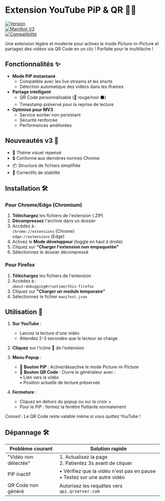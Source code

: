 # Extension YouTube PiP & QR 🎥📱

[![Version](https://img.shields.io/badge/version-3.1-blue)]()  
[![Manifest V3](https://img.shields.io/badge/Manifest-V3-9cf)](https://developer.chrome.com/docs/extensions/mv3/)  
[![Compatibilité](https://img.shields.io/badge/navigateurs-Chrome_105+%20|%20Edge_105+%20|%20Firefox_Bêta-success)]()

Une extension légère et moderne pour activez le mode Picture-in-Picture et partagez des vidéos via QR Code en un clic ! Parfaite pour le multitâche !

## Fonctionnalités ✨

- **Mode PiP instantané**  
  - Compatible avec les live streams et les shorts
  - Détection automatique des vidéos dans les iframes
- **Partage intelligent**  
  - QR Code personnalisable (🔴 rouge/noir ⚫)
  - Timestamp préservé pour la reprise de lecture
- **Optimisé pour MV3**  
  - Service worker non persistant
  - Sécurité renforcée
  - Performances améliorées

## Nouveautés v3 🚀
- 🎨 Thème visuel repensé
- 🔒 Conforme aux dernières normes Chrome
- 📦 Structure de fichiers simplifiée
- 🐛 Correctifs de stabilité

## Installation 🛠️

### Pour Chrome/Edge (Chromium)

1. **Téléchargez** les fichiers de l'extension (.ZIP)
2. **Décompressez** l'archive dans un dossier
3. Accédez à :  
   `chrome://extensions` (Chrome)  
   `edge://extensions` (Edge)  
4. Activez le **Mode développeur** (toggle en haut à droite)
5. Cliquez sur **"Charger l'extension non empaquetée"**
6. Sélectionnez le dossier décompressé

### Pour Firefox

1. **Téléchargez** les fichiers de l'extension
2. Accédez à :  
   `about:debugging#/runtime/this-firefox`  
3. Cliquez sur **"Charger un module temporaire"**
4. Sélectionnez le fichier `manifest.json`

## Utilisation 🚀

1. **Sur YouTube** :  
   - Lancez la lecture d'une vidéo  
   - Attendez 2-3 secondes que le lecteur se charge  

2. **Cliquez** sur l'icône 🔴 de l'extension  

3. **Menu Popup** :  
   - 🎥 **Bouton PiP** : Active/désactive le mode Picture-in-Picture  
   - 📱 **Bouton QR Code** : Ouvre le générateur avec :  
     • Lien vers la vidéo  
     • Position actuelle de lecture préservée  

4. **Fermeture** :  
   - Cliquez en dehors du popup ou sur la croix ×  
   - Pour le PiP : fermez la fenêtre flottante normalement  

*Conseil* : Le QR Code reste valable même si vous quittez YouTube !


## Dépannage 🛠️

**Problème courant** | **Solution rapide**
---|---
"Vidéo non détectée" | 1. Actualisez la page<br>2. Patientez 3s avant de cliquer
PiP inactif | • Vérifiez que la vidéo n'est pas en pause<br>• Testez sur une autre vidéo
QR Code non généré | Autorisez les requêtes vers `api.qrserver.com`